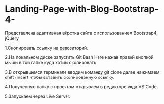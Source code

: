 # Landing-Page-with-Blog-Bootstrap-4-
Представлена адаптивная вёрстка сайта с использованием Bootstrap4, jQuery


1.Скопировать ссылку на репозиторий. 

2.На локальном диске запустить Git Bash Here нажав правой кнопкой мыши в той папке куда хотим скопировать.

3.В открывшемся терминале вводим команду git clone далее нажимаем shift+insert чтобы вставить скопированную ссылку.

4.Полученную папку с проектом открываем в редакторе кода VS Code.

5.Запускаем через Live Server.

